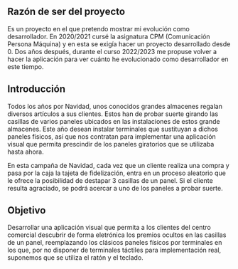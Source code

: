 ## Razón de ser del proyecto
Es un proyecto en el que pretendo mostrar mi evolución como desarrollador. En 2020/2021 cursé la asignatura CPM (Comunicación Persona Máquina) y en esta se exigía hacer un proyecto desarrollado desde 0. Dos años después, durante el curso 2022/2023 me propuse volver a hacer la aplicación para ver cuánto he evolucionado como desarrollador en este tiempo.

## Introducción 
Todos los años por Navidad, unos conocidos grandes almacenes regalan diversos artículos a sus clientes. Estos han de probar suerte girando las casillas de varios paneles ubicados en las instalaciones de estos grande almacenes. Este año desean instalar terminales que sustituyan a dichos paneles físicos, así que nos contratan para implementar una aplicación visual que permita prescindir de los paneles giratorios que se utilizaba hasta ahora.

En esta campaña de Navidad, cada vez que un cliente realiza una compra y pasa por la caja la tajeta de fidelización, entra en un proceso aleatorio que le ofrece la posibilidad de destapar 3 casillas de un panel. Si el cliente resulta agraciado, se podrá acercar a uno de los paneles a probar suerte.
## Objetivo
Desarrollar una aplicación visual que permita a los clientes del centro comercial descubrir de forma eletrónica los premios ocultos en las casillas de un panel, reemplazando los clásicos paneles físicos por terminales en los que, por no disponer de terminales táctiles para implementación real, suponemos que se utiliza el ratón y el teclado.

